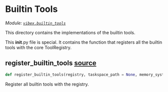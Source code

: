 # Builtin Tools

_Module: [`vibex.builtin_tools`](https://github.com/dustland/vibex/blob/main/src/vibex/builtin_tools.py)_

This directory contains the implementations of the builtin tools.

This **init**.py file is special. It contains the function that
registers all the builtin tools with the core ToolRegistry.

## register_builtin_tools <a href="https://github.com/dustland/vibex/blob/main/src/vibex/builtin_tools.py#L16" class="source-link" title="View source code">source</a>

```python
def register_builtin_tools(registry, taskspace_path = None, memory_system = None)
```

Register all builtin tools with the registry.

